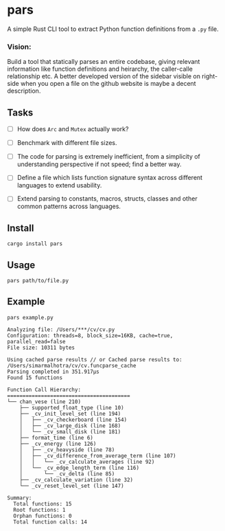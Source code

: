 # pars

A simple Rust CLI tool to extract Python function definitions from a `.py` file.

### Vision:
Build a tool that statically parses an entire codebase, giving relevant information like function definitions and heirarchy, the caller-calle relationship etc. A better developed version of the sidebar visible on right-side when you open a file on the github website is maybe a decent description. 

## Tasks

- [ ] How does `Arc` and `Mutex` actually work?
- [ ] Benchmark with different file sizes.
- [ ] The code for parsing is extremely inefficient, from a simplicity of understanding perspective if not speed; find a better way.
- [ ] Define a file which lists function signature syntax across different languages to extend usability.
- [ ] Extend parsing to constants, macros, structs, classes and other common patterns across languages.


## Install

```cargo install pars```

## Usage
```pars path/to/file.py```

## Example 
```pars example.py ```

```
Analyzing file: /Users/***/cv/cv.py
Configuration: threads=8, block_size=16KB, cache=true, parallel_read=false
File size: 10311 bytes

Using cached parse results // or Cached parse results to: /Users/simarmalhotra/cv/cv.funcparse_cache
Parsing completed in 351.917µs
Found 15 functions

Function Call Hierarchy:
========================================
└── chan_vese (line 210)
    ├── supported_float_type (line 10)
    ├── _cv_init_level_set (line 194)
    │   ├── _cv_checkerboard (line 154)
    │   ├── _cv_large_disk (line 168)
    │   └── _cv_small_disk (line 181)
    ├── format_time (line 6)
    ├── _cv_energy (line 126)
    │   ├── _cv_heavyside (line 78)
    │   ├── _cv_difference_from_average_term (line 107)
    │   │   └── _cv_calculate_averages (line 92)
    │   └── _cv_edge_length_term (line 116)
    │       └── _cv_delta (line 85)
    ├── _cv_calculate_variation (line 32)
    └── _cv_reset_level_set (line 147)

Summary:
  Total functions: 15
  Root functions: 1
  Orphan functions: 0
  Total function calls: 14 

```

